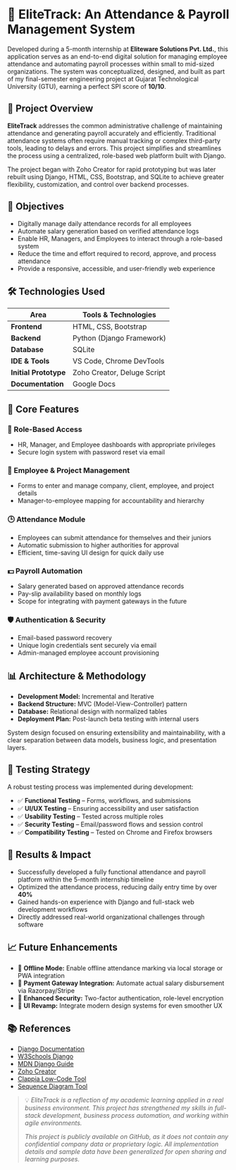 # 🧾 EliteTrack: An Attendance & Payroll Management System

Developed during a 5-month internship at **Eliteware Solutions Pvt. Ltd.**, this application serves as an end-to-end digital solution for managing employee attendance and automating payroll processes within small to mid-sized organizations. The system was conceptualized, designed, and built as part of my final-semester engineering project at Gujarat Technological University (GTU), earning a perfect SPI score of **10/10**.

## 📌 Project Overview

**EliteTrack** addresses the common administrative challenge of maintaining attendance and generating payroll accurately and efficiently. Traditional attendance systems often require manual tracking or complex third-party tools, leading to delays and errors. This project simplifies and streamlines the process using a centralized, role-based web platform built with Django.

The project began with Zoho Creator for rapid prototyping but was later rebuilt using Django, HTML, CSS, Bootstrap, and SQLite to achieve greater flexibility, customization, and control over backend processes.

## 🎯 Objectives

- Digitally manage daily attendance records for all employees
- Automate salary generation based on verified attendance logs
- Enable HR, Managers, and Employees to interact through a role-based system
- Reduce the time and effort required to record, approve, and process attendance
- Provide a responsive, accessible, and user-friendly web experience

## 🛠️ Technologies Used

| Area        | Tools & Technologies |
|-------------|----------------------|
| **Frontend** | HTML, CSS, Bootstrap |
| **Backend**  | Python (Django Framework) |
| **Database** | SQLite |
| **IDE & Tools** | VS Code, Chrome DevTools |
| **Initial Prototype** | Zoho Creator, Deluge Script |
| **Documentation** | Google Docs |

## 🔑 Core Features

### 🔐 Role-Based Access
- HR, Manager, and Employee dashboards with appropriate privileges
- Secure login system with password reset via email

### 👤 Employee & Project Management
- Forms to enter and manage company, client, employee, and project details
- Manager-to-employee mapping for accountability and hierarchy

### 🕒 Attendance Module
- Employees can submit attendance for themselves and their juniors
- Automatic submission to higher authorities for approval
- Efficient, time-saving UI design for quick daily use

### 💵 Payroll Automation
- Salary generated based on approved attendance records
- Pay-slip availability based on monthly logs
- Scope for integrating with payment gateways in the future

### 🛡️ Authentication & Security
- Email-based password recovery
- Unique login credentials sent securely via email
- Admin-managed employee account provisioning

## 📊 Architecture & Methodology

- **Development Model:** Incremental and Iterative
- **Backend Structure:** MVC (Model-View-Controller) pattern
- **Database:** Relational design with normalized tables
- **Deployment Plan:** Post-launch beta testing with internal users

System design focused on ensuring extensibility and maintainability, with a clear separation between data models, business logic, and presentation layers.

## 🧪 Testing Strategy

A robust testing process was implemented during development:

- ✅ **Functional Testing** – Forms, workflows, and submissions
- ✅ **UI/UX Testing** – Ensuring accessibility and user satisfaction
- ✅ **Usability Testing** – Tested across multiple roles
- ✅ **Security Testing** – Email/password flows and session control
- ✅ **Compatibility Testing** – Tested on Chrome and Firefox browsers

## 🚀 Results & Impact

- Successfully developed a fully functional attendance and payroll platform within the 5-month internship timeline
- Optimized the attendance process, reducing daily entry time by over **40%**
- Gained hands-on experience with Django and full-stack web development workflows
- Directly addressed real-world organizational challenges through software

## 📈 Future Enhancements

- 🔄 **Offline Mode:** Enable offline attendance marking via local storage or PWA integration
- 💸 **Payment Gateway Integration:** Automate actual salary disbursement via Razorpay/Stripe
- 🔐 **Enhanced Security:** Two-factor authentication, role-level encryption
- 🎨 **UI Revamp:** Integrate modern design systems for even smoother UX

## 📚 References

- [Django Documentation](https://www.djangoproject.com/)
- [W3Schools Django](https://www.w3schools.com/django/)
- [MDN Django Guide](https://developer.mozilla.org/en-US/docs/Learn/Server-side/Django)
- [Zoho Creator](https://www.zoho.com/creator/)
- [Clappia Low-Code Tool](https://www.clappia.com/)
- [Sequence Diagram Tool](https://sequencediagram.org/)

> 💡 *EliteTrack is a reflection of my academic learning applied in a real business environment. This project has strengthened my skills in full-stack development, business process automation, and working within agile environments.*
> 
> *This project is publicly available on GitHub, as it does not contain any confidential company data or proprietary logic. All implementation details and sample data have been generalized for open sharing and learning purposes.*

